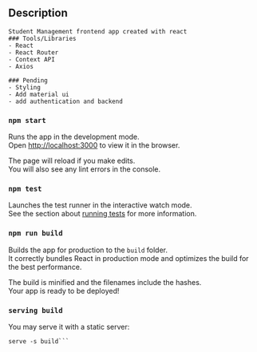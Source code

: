 ## Description
    Student Management frontend app created with react
    ### Tools/Libraries
    - React
    - React Router
    - Context API
    - Axios

    ### Pending
    - Styling
    - Add material ui
    - add authentication and backend

### `npm start`

Runs the app in the development mode.<br />
Open [http://localhost:3000](http://localhost:3000) to view it in the browser.

The page will reload if you make edits.<br />
You will also see any lint errors in the console.

### `npm test`

Launches the test runner in the interactive watch mode.<br />
See the section about [running tests](https://facebook.github.io/create-react-app/docs/running-tests) for more information.

### `npm run build`

Builds the app for production to the `build` folder.<br />
It correctly bundles React in production mode and optimizes the build for the best performance.

The build is minified and the filenames include the hashes.<br />
Your app is ready to be deployed!

### `serving build`

You may serve it with a static server:

  ```npm install -g serve
  serve -s build```